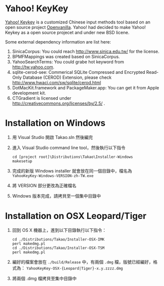 Yahoo! KeyKey
===
[Yahoo! Keykey](http://tw.media.yahoo.com/keykey/) is a customized Chinese input methods tool based on an open source project [Openvanilla](http://openvanilla.org/). Yahoo! had decided to make Yahoo! Keykey as a open source projecet and under new BSD licene.

Some external dependency information are list here:

1. SinicaCorpus: You could reach http://www.sinica.edu.tw/ for the license.
2. BPMFMappings was created based on SinicaCorpus.
3. YahooSearchTerms: You could grabe hot keyword from http://tw.yahoo.com.
4. sqlite-cerod-see: Commerical SQLite Compressed and Encrypted Read-Only Database (CEROD) Extension, please check http://www.hwaci.com/sw/sqlite/cerod.html
5. DotMacKit.framework and PackageMaker.app: You can get it from Apple development kit.
6. CTGradient is licensed under http://creativecommons.org/licenses/by/2.5/ .

Installation on Windows
===

1. 用 Visual Studio 開啟 Takao.sln 然後編完
2. 進入 Visual Studio command line tool，然後執行以下指令

   ```
   cd [project root]\Distributions\Takao\Installer-Windows
   makesetup
   ```
3. 完成的新版 Windows installer 就會放在同一個目錄中，檔名為
   `YahooKeyKey-Windows-VERSION-zh-TW.exe`
4. 將 VERSION 部分更改為正確檔名
5. Windows 版本完成，請拷貝至一個集中目錄中

Installation on OSX Leopard/Tiger
===

1. 回到 OS X 機器上，進到以下目錄執行以下指令：

   ```
   cd ./Distributions/Takao/Installer-OSX-IMK
   perl makedmg.pl
   cd ./Distributions/Takao/Installer-OSX-TSM
   perl makedmg.pl
   ```
2. 編好的檔案會放在 `./build/Release` 中，有兩個 `.dmg` 檔，版號已經編好，格式為：
   `YahooKeyKey-OSX-{Leopard|Tiger}-x.y.zzzz.dmg`
3. 將兩個 .dmg 檔拷貝至集中目錄中

